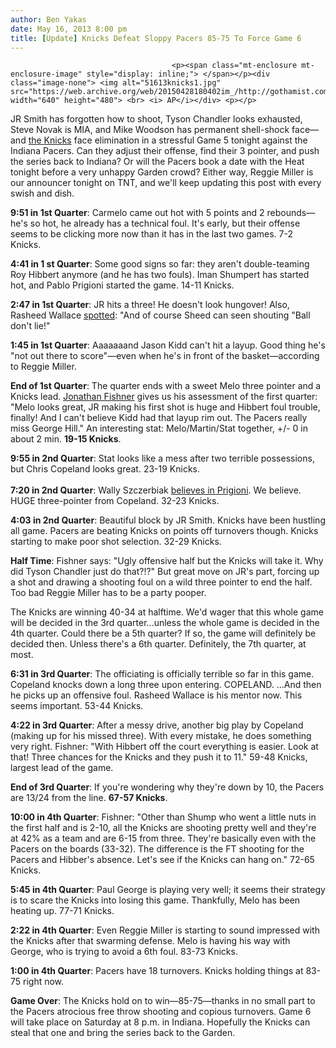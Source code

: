 ```yaml
---
author: Ben Yakas
date: May 16, 2013 8:00 pm
title: [Update] Knicks Defeat Sloppy Pacers 85-75 To Force Game 6
---
```


	
										<p><span class="mt-enclosure mt-enclosure-image" style="display: inline;"> </span></p><div class="image-none"> <img alt="51613knicks1.jpg" src="https://web.archive.org/web/20150428180402im_/http://gothamist.com/attachments/byakas/51613knicks1.jpg" width="640" height="480"> <br> <i> AP</i></div> <p></p>

<p>JR Smith has forgotten how to shoot, Tyson Chandler looks exhausted, Steve Novak is MIA, and Mike Woodson has permanent shell-shock face&#x2014;and <a href="https://web.archive.org/web/20150428180402/http://gothamist.com/tags/knicks">the Knicks</a> face elimination in a stressful Game 5 tonight against the Indiana Pacers. Can they adjust their offense, find their 3 pointer, and push the series back to Indiana? Or will the Pacers book a date with the Heat tonight before a very unhappy Garden crowd? Either way, Reggie Miller is our announcer tonight on TNT, and we&apos;ll keep updating this post with every swish and dish.</p>

<p><strong>9:51 in 1st Quarter</strong>: Carmelo came out hot with 5 points and 2 rebounds&#x2014;he&apos;s so hot, he already has a technical foul. It&apos;s early, but their offense seems to be clicking more now than it has in the last two games. 7-2 Knicks. </p>

<p><strong>4:41 in 1 st Quarter</strong>: Some good signs so far: they aren&apos;t double-teaming Roy Hibbert anymore (and he has two fouls). Iman Shumpert has started hot, and Pablo Prigioni started the game. 14-11 Knicks.</p>

<p><strong>2:47 in 1st Quarter</strong>: JR hits a three! He doesn&apos;t look hungover! Also, Rasheed Wallace <a href="https://web.archive.org/web/20150428180402/https://twitter.com/HerringWSJ/status/335188356109582338">spotted</a>: &quot;And of course Sheed can seen shouting &quot;Ball don&apos;t lie!&quot;</p>

<p><strong>1:45 in 1st Quarter</strong>: Aaaaaaand Jason Kidd can&apos;t hit a layup. Good thing he&apos;s &quot;not out there to score&quot;&#x2014;even when he&apos;s in front of the basket&#x2014;according to Reggie Miller.</p>

<p><strong>End of 1st Quarter</strong>: The quarter ends with a sweet Melo three pointer and a Knicks lead. <a href="https://web.archive.org/web/20150428180402/https://twitter.com/TheRealKingFish">Jonathan Fishner</a> gives us his assessment of the first quarter: &quot;Melo looks great, JR making his first shot is huge and Hibbert foul trouble, finally! And I can&apos;t believe Kidd had that layup rim out. The Pacers really miss George Hill.&quot; An interesting stat: Melo/Martin/Stat together, +/- 0 in about 2 min. <strong>19-15 Knicks</strong>.</p>

<p><strong>9:55 in 2nd Quarter</strong>: Stat looks like a mess after two terrible possessions, but Chris Copeland looks great. 23-19 Knicks.<br>
 <br>
<strong>7:20 in 2nd Quarter</strong>: Wally Szczerbiak <a href="https://web.archive.org/web/20150428180402/https://twitter.com/wallyball/status/335193763997687809">believes in Prigioni</a>. We believe. HUGE three-pointer from Copeland. 32-23 Knicks.</p>

<p><strong>4:03 in 2nd Quarter</strong>: Beautiful block by JR Smith. Knicks have been hustling all game. Pacers are beating Knicks on points off turnovers though. Knicks starting to make poor shot selection. 32-29 Knicks. </p>

<p><strong>Half Time</strong>: Fishner says: &quot;Ugly offensive half but the Knicks will take it. Why did Tyson Chandler just do that?!?&quot; But great move on JR&apos;s part, forcing up a shot and drawing a shooting foul on a wild three pointer to end the half. Too bad Reggie Miller has to be a party pooper. </p>

<p>The Knicks are winning 40-34 at halftime. We&apos;d wager that this whole game will be decided in the 3rd quarter...unless the whole game is decided in the 4th quarter. Could there be a 5th quarter? If so, the game will definitely be decided then. Unless there&apos;s a 6th quarter. Definitely, the 7th quarter, at most.</p>

<p><strong>6:31 in 3rd Quarter</strong>: The officiating is officially terrible so far in this game. Copeland knocks down a long three upon entering. COPELAND. ...And then he picks up an offensive foul. Rasheed Wallace is his mentor now. This seems important. 53-44 Knicks.</p>

<p><strong>4:22 in 3rd Quarter</strong>: After a messy drive, another big play by Copeland (making up for his missed three). With every mistake, he does something very right. Fishner: &quot;With Hibbert off the court everything is easier. Look at that! Three chances for the Knicks and they push it to 11.&quot; 59-48 Knicks, largest lead of the game. </p>

<p><strong>End of 3rd Quarter</strong>: If you&apos;re wondering why they&apos;re down by 10, the Pacers are 13/24 from the line. <strong>67-57 Knicks</strong>. </p>

<p><strong>10:00 in 4th Quarter</strong>: Fishner: &quot;Other than Shump who went a little nuts in the first half and is 2-10, all the Knicks are shooting pretty well and they&apos;re at 42% as a team and are 6-15 from three. They&apos;re basically even with the Pacers on the boards (33-32). The difference is the FT shooting for the Pacers and Hibber&apos;s absence. Let&apos;s see if the Knicks can hang on.&quot; 72-65 Knicks.</p>

<p><strong>5:45 in 4th Quarter</strong>: Paul George is playing very well; it seems their strategy is to scare the Knicks into losing this game. Thankfully, Melo has been heating up. 77-71 Knicks.</p>

<p><strong>2:22 in 4th Quarter</strong>: Even Reggie Miller is starting to sound impressed with the Knicks after that swarming defense. Melo is having his way with George, who is trying to avoid a 6th foul. 83-73 Knicks.</p>

<p><strong>1:00 in 4th Quarter</strong>: Pacers have 18 turnovers. Knicks holding things at 83-75 right now. </p>

<p><strong>Game Over</strong>: The Knicks hold on to win&#x2014;85-75&#x2014;thanks in no small part to the Pacers atrocious free throw shooting and copious turnovers. Game 6 will take place on Saturday at 8 p.m. in Indiana. Hopefully the Knicks can steal that one and bring the series back to the Garden.</p>					
										
									
				